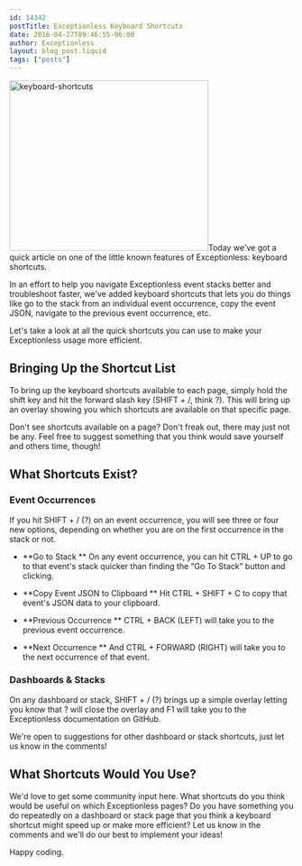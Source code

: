 ```yaml
---
id: 14342
postTitle: Exceptionless Keyboard Shortcuts
date: 2016-04-27T09:46:55-06:00
author: Exceptionless
layout: blog_post.liquid
tags: ["posts"]
---
```

<img loading="lazy" class="alignright size-full wp-image-14345" src="/assets/keyboard-shortcuts.png" alt="keyboard-shortcuts" width="353" height="302" data-id="14345" srcset="/assets/keyboard-shortcuts.png 353w, /assets/keyboard-shortcuts-300x257.png 300w" sizes="(max-width: 353px) 100vw, 353px" />Today we've got a quick article on one of the little known features of Exceptionless: keyboard shortcuts.

In an effort to help you navigate Exceptionless event stacks better and troubleshoot faster, we've added keyboard shortcuts that lets you do things like go to the stack from an individual event occurrence, copy the event JSON, navigate to the previous event occurrence, etc.

Let's take a look at all the quick shortcuts you can use to make your Exceptionless usage more efficient.<!--more-->

## Bringing Up the Shortcut List

To bring up the keyboard shortcuts available to each page, simply hold the shift key and hit the forward slash key (SHIFT + /, think ?). This will bring up an overlay showing you which shortcuts are available on that specific page.

Don't see shortcuts available on a page? Don't freak out, there may just not be any. Feel free to suggest something that you think would save yourself and others time, though!

## What Shortcuts Exist?

### Event Occurrences

If you hit SHIFT + / (?) on an event occurrence, you will see three or four new options, depending on whether you are on the first occurrence in the stack or not.

* **Go to Stack
** On any event occurrence, you can hit CTRL + UP to go to that event's stack quicker than finding the &#8220;Go To Stack&#8221; button and clicking.

* **Copy Event JSON to Clipboard
** Hit CTRL + SHIFT + C to copy that event's JSON data to your clipboard.

* **Previous Occurrence
** CTRL + BACK (LEFT) will take you to the previous event occurrence.

* **Next Occurrence
** And CTRL + FORWARD (RIGHT) will take you to the next occurrence of that event.

### Dashboards & Stacks

On any dashboard or stack, SHIFT + / (?) brings up a simple overlay letting you know that ? will close the overlay and F1 will take you to the Exceptionless documentation on GitHub.

We're open to suggestions for other dashboard or stack shortcuts, just let us know in the comments!

## What Shortcuts Would You Use?

We'd love to get some community input here. What shortcuts do you think would be useful on which Exceptionless pages? Do you have something you do repeatedly on a dashboard or stack page that you think a keyboard shortcut might speed up or make more efficient? Let us know in the comments and we'll do our best to implement your ideas!

Happy coding.
